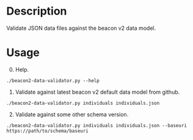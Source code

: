 # Description

Validate JSON data files against the beacon v2 data model.

# Usage

0. Help.

```
./beacon2-data-validator.py --help
```

1. Validate against latest beacon v2 default data model from github.

```
./beacon2-data-validator.py individuals individuals.json
```

2. Validate against some other schema version.

```
./beacon2-data-validator.py individuals individuals.json --baseuri https://path/to/schema/baseuri
```
